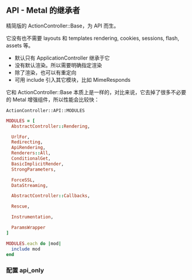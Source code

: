 ## API - Metal 的继承者

精简版的 ActionController::Base，为 API 而生。

它没有也不需要 layouts 和 templates rendering, cookies, sessions, flash, assets 等。

- 默认只有 ApplicationController 继承于它
- 没有默认渲染。所以需要明确指定渲染
- 除了渲染，也可以有重定向
- 可用 include 引入其它模块，比如 MimeResponds

它和 ActionController::Base 本质上是一样的，对比来说，它去掉了很多不必要的 Metal 增强组件，所以性能会比较快：

```
ActionController::API::MODULES
```

```ruby
MODULES = [
  AbstractController::Rendering,

  UrlFor,
  Redirecting,
  ApiRendering,
  Renderers::All,
  ConditionalGet,
  BasicImplicitRender,
  StrongParameters,

  ForceSSL,
  DataStreaming,

  AbstractController::Callbacks,

  Rescue,

  Instrumentation,

  ParamsWrapper
]

MODULES.each do |mod|
  include mod
end
```

### 配置 api_only


